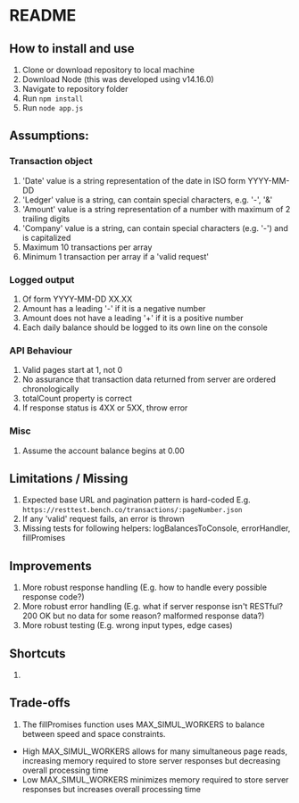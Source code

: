 # README

## How to install and use
1. Clone or download repository to local machine
2. Download Node (this was developed using v14.16.0)
3. Navigate to repository folder
4. Run `npm install`
5. Run `node app.js`

## Assumptions:
### Transaction object
1. 'Date' value is a string representation of the date in ISO form YYYY-MM-DD
2. 'Ledger' value is a string, can contain special characters, e.g. '-', '&'
3. 'Amount' value is a string representation of a number with maximum of 2 trailing digits
4. 'Company' value is a string, can contain special characters (e.g. '-') and is capitalized
5. Maximum 10 transactions per array
6. Minimum 1 transaction per array if a 'valid request'

### Logged output
1. Of form YYYY-MM-DD XX.XX
2. Amount has a leading '-' if it is a negative number
3. Amount does not have a leading '+' if it is a positive number
4. Each daily balance should be logged to its own line on the console

### API Behaviour
1. Valid pages start at 1, not 0
2. No assurance that transaction data returned from server are ordered chronologically
3. totalCount property is correct
4. If response status is 4XX or 5XX, throw error

### Misc
1. Assume the account balance begins at 0.00

## Limitations / Missing
1. Expected base URL and pagination pattern is hard-coded E.g. `https://resttest.bench.co/transactions/:pageNumber.json`
2. If any 'valid' request fails, an error is thrown
3. Missing tests for following helpers: logBalancesToConsole, errorHandler, fillPromises

## Improvements
1. More robust response handling (E.g. how to handle every possible response code?)
2. More robust error handling (E.g. what if server response isn't RESTful? 200 OK but no data for some reason? malformed response data?)
3. More robust testing (E.g. wrong input types, edge cases)

## Shortcuts
1. 

## Trade-offs
1. The fillPromises function uses MAX_SIMUL_WORKERS to balance between speed and space constraints.
- High MAX_SIMUL_WORKERS allows for many simultaneous page reads, increasing memory required to store server responses but decreasing overall processing time
- Low MAX_SIMUL_WORKERS minimizes memory required to store server responses but increases overall processing time